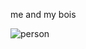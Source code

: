 me and my bois


![person](https://user-images.githubusercontent.com/101272586/158024965-dc2d7262-e350-48b7-9f0f-20b4c52d2d20.gif)
